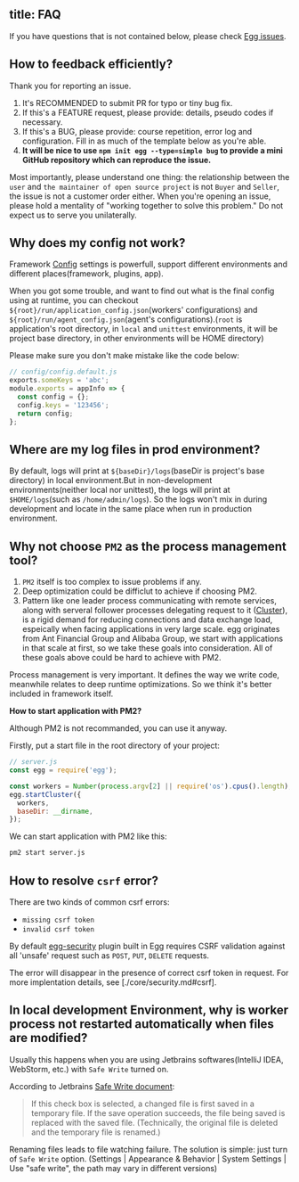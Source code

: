 title: FAQ
---

If you have questions that is not contained below, please check [Egg issues](https://github.com/eggjs/egg/issues).

## How to feedback efficiently?

Thank you for reporting an issue.

1. It's RECOMMENDED to submit PR for typo or tiny bug fix.
2. If this's a FEATURE request, please provide: details, pseudo codes if necessary.
3. If this's a BUG, please provide: course repetition, error log and configuration. Fill in as much of the template below as you're able.
4. **It will be nice to use `npm init egg --type=simple bug` to provide a mini GitHub repository which can reproduce the issue.**

Most importantly, please understand one thing: the relationship between the `user` and `the maintainer of open source project` is not `Buyer` and `Seller`, the issue is not a customer order either.
When you're opening an issue, please hold a mentality of "working together to solve this problem." Do not expect us to serve you unilaterally.

## Why does my config not work?

Framework [Config](./basics/config.md) settings is powerfull, support different environments and different places(framework, plugins, app).

When you got some trouble, and want to find out what is the final config using at runtime, you can checkout `${root}/run/application_config.json`(workers' configurations) and `${root}/run/agent_config.json`(agent's configurations).(`root` is application's root directory, in `local` and `unittest` environments, it will be project base directory, in other environments will be HOME directory)

Please make sure you don't make mistake like the code below:

```js
// config/config.default.js
exports.someKeys = 'abc';
module.exports = appInfo => {
  const config = {};
  config.keys = '123456';
  return config;
};
```

## Where are my log files in prod environment?

By default, logs will print at `${baseDir}/logs`(baseDir is project's base directory) in local environment.But in non-development environments(neither local nor unittest), the logs will print at `$HOME/logs`(such as `/home/admin/logs`). So the logs won't mix in during development and locate in the same place when run in production environment.

## Why not choose `PM2` as the process management tool?

1. `PM2` itself is too complex to issue problems if any.
2. Deep optimization could be difficlut to achieve if choosing PM2.
3. Pattern like one leader process communicating with remote services, along with serveral follower processes delegating request to it ([Cluster](./core/cluster-and-ipc.md)), is a rigid demand for reducing connections and data exchange load, espeically when facing applications in very large scale. egg originates from Ant Financial Group and Alibaba Group, we start with applications in that scale at first, so we take these goals into consideration. All of these goals above could be hard to achieve with PM2.

Process management is very important. It defines the way we write code, meanwhile relates to deep runtime optimizations. So we think it's better included in framework itself.

**How to start application with PM2?**

Although PM2 is not recommanded, you can use it anyway.

Firstly, put a start file in the root directory of your project:

```js
// server.js
const egg = require('egg');

const workers = Number(process.argv[2] || require('os').cpus().length);
egg.startCluster({
  workers,
  baseDir: __dirname,
});
```

We can start application with PM2 like this:

```bash
pm2 start server.js
```

## How to resolve `csrf` error?

There are two kinds of common csrf errors:

- `missing csrf token`
- `invalid csrf token`

By default [egg-security](https://github.com/eggjs/egg-security/) plugin built in Egg requires CSRF validation against all 'unsafe' request such as `POST`, `PUT`, `DELETE` requests.

The error will disappear in the presence of correct csrf token in request. For more implentation details, see [./core/security.md#csrf].

## In local development Environment, why is worker process not restarted automatically when files are modified?

Usually this happens when you are using Jetbrains softwares(IntelliJ IDEA, WebStorm, etc.) with `Safe Write` turned on.

According to Jetbrains [Safe Write document](https://www.jetbrains.com/help/webstorm/2016.3/system-settings.html):

> If this check box is selected, a changed file is first saved in a temporary file. If the save operation succeeds, the file being saved is replaced with the saved file. (Technically, the original file is deleted and the temporary file is renamed.)

Renaming files leads to file watching failure. The solution is simple: just turn of `Safe Write` option. (Settings | Appearance & Behavior | System Settings | Use "safe write", the path may vary in different versions)
